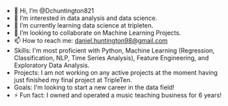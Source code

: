 - 👋 Hi, I’m @Dchuntington821
- 👀 I’m interested in data analysis and data science.
- 🌱 I’m currently learning data science at tripleten.
- 💞️ I’m looking to collaborate on Machine Learning Projects.
- 📫 How to reach me: daniel.huntington98@gmail.com
- Skills: I'm most proficient with Python, Machine Learning (Regression, Classification, NLP, Time Series Analysis), Feature Engineering, and Exploratory Data Analysis.
- Projects: I am not working on any active projects at the moment having just finished my final project at TripleTen.
- Goals: I'm looking to start a new career in the data field!
- ⚡ Fun fact: I owned and operated a music teaching business for 6 years!

<!---
Dchuntington821/Dchuntington821 is a ✨ special ✨ repository because its `README.md` (this file) appears on your GitHub profile.
You can click the Preview link to take a look at your changes.
--->
